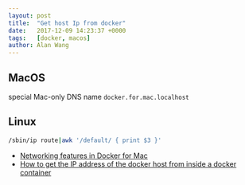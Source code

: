 ```yaml
---
layout: post
title:  "Get host Ip from docker"
date:   2017-12-09 14:23:37 +0000
tags:   [docker, macos]
author: Alan Wang
---
```


## MacOS
special Mac-only DNS name `docker.for.mac.localhost`

## Linux

```sh
/sbin/ip route|awk '/default/ { print $3 }'
```

- [Networking features in Docker for Mac](https://docs.docker.com/docker-for-mac/networking/#use-cases-and-workarounds)
- [How to get the IP address of the docker host from inside a docker container](https://stackoverflow.com/questions/22944631/how-to-get-the-ip-address-of-the-docker-host-from-inside-a-docker-container)